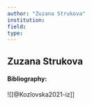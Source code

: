 ```yaml
---
author: "Zuzana Strukova"
institution:
field:
type:
---
```


## Zuzana Strukova
#### Bibliography:

![[@Kozlovska2021-iz]]